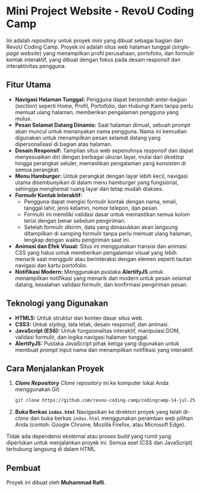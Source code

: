 # Mini Project Website - RevoU Coding Camp

Ini adalah *repository* untuk proyek mini yang dibuat sebagai bagian dari RevoU Coding Camp. Proyek ini adalah situs web halaman tunggal (*single-page website*) yang menampilkan profil perusahaan, portofolio, dan formulir kontak interaktif, yang dibuat dengan fokus pada desain responsif dan interaktivitas pengguna.

## Fitur Utama

  * **Navigasi Halaman Tunggal:** Pengguna dapat berpindah antar-bagian (*section*) seperti Home, Profil, Portofolio, dan Hubungi Kami tanpa perlu memuat ulang halaman, memberikan pengalaman pengguna yang mulus.
  * **Pesan Selamat Datang Dinamis:** Saat halaman dimuat, sebuah *prompt* akan muncul untuk menanyakan nama pengguna. Nama ini kemudian digunakan untuk menampilkan pesan selamat datang yang dipersonalisasi di bagian atas halaman.
  * **Desain Responsif:** Tampilan situs web sepenuhnya responsif dan dapat menyesuaikan diri dengan berbagai ukuran layar, mulai dari *desktop* hingga perangkat seluler, memastikan pengalaman yang konsisten di semua perangkat.
  * **Menu Hamburger:** Untuk perangkat dengan layar lebih kecil, navigasi utama disembunyikan di dalam menu hamburger yang fungsional, sehingga menghemat ruang layar dan tetap mudah diakses.
  * **Formulir Kontak Interaktif:**
      * Pengguna dapat mengisi formulir kontak dengan nama, email, tanggal lahir, jenis kelamin, nomor telepon, dan pesan.
      * Formulir ini memiliki validasi dasar untuk memastikan semua kolom terisi dengan benar sebelum pengiriman.
      * Setelah formulir dikirim, data yang dimasukkan akan langsung ditampilkan di samping formulir tanpa perlu memuat ulang halaman, lengkap dengan waktu pengiriman saat ini.
  * **Animasi dan Efek Visual:** Situs ini menggunakan transisi dan animasi CSS yang halus untuk memberikan pengalaman visual yang lebih menarik saat menggulir atau berinteraksi dengan elemen seperti tautan navigasi dan kartu portofolio.
  * **Notifikasi Modern:** Menggunakan pustaka **AlertifyJS** untuk menampilkan notifikasi yang menarik dan modern untuk pesan selamat datang, kesalahan validasi formulir, dan konfirmasi pengiriman pesan.

## Teknologi yang Digunakan

  * **HTML5:** Untuk struktur dan konten dasar situs web.
  * **CSS3:** Untuk *styling*, tata letak, desain responsif, dan animasi.
  * **JavaScript (ES6):** Untuk fungsionalitas interaktif, manipulasi DOM, validasi formulir, dan logika navigasi halaman tunggal.
  * **AlertifyJS:** Pustaka JavaScript pihak ketiga yang digunakan untuk membuat *prompt* input nama dan menampilkan notifikasi yang interaktif.

## Cara Menjalankan Proyek

1.  ***Clone Repository***
    *Clone repository* ini ke komputer lokal Anda menggunakan Git:
    ```bash
    git clone https://github.com/revou-coding-camp/codingcamp-14-jul-25-vladr382
    ```
2.  **Buka Berkas `index.html`**
    Navigasikan ke direktori proyek yang telah di-*clone* dan buka berkas `index.html` menggunakan peramban web pilihan Anda (contoh: Google Chrome, Mozilla Firefox, atau Microsoft Edge).

Tidak ada dependensi eksternal atau proses *build* yang rumit yang diperlukan untuk menjalankan proyek ini. Semua aset (CSS dan JavaScript) terhubung langsung di dalam HTML.

## Pembuat

Proyek ini dibuat oleh **Muhammad Rafli**.
